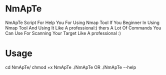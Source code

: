 # NmApTe
NmApTe Script For Help You For Using Nmap Tool If You Beginner In Using Nmap Tool And Using It Like A professional:) 
thers A Lot Of Commands You Can Use For Scanning Your Target Like A professional :) 

# Usage
 cd NmApTe/ 
 chmod +x NmApTe 
 ./NmApTe 
 OR 
 ./NmApTe --help 
 
